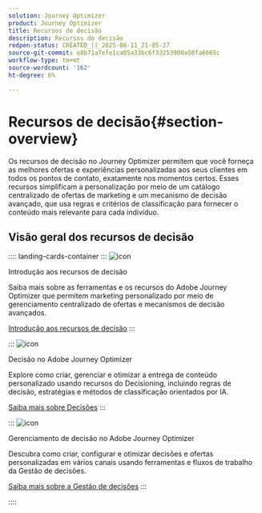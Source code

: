 ```yaml
---
solution: Journey Optimizer
product: Journey Optimizer
title: Recursos de decisão
description: Recursos de decisão
redpen-status: CREATED_||_2025-08-11_21-05-27
source-git-commit: e8b71a7efe1ca05a33bc6f33253900a58fa6665c
workflow-type: tm+mt
source-wordcount: '162'
ht-degree: 6%

---
```



# Recursos de decisão{#section-overview}

Os recursos de decisão no Journey Optimizer permitem que você forneça as melhores ofertas e experiências personalizadas aos seus clientes em todos os pontos de contato, exatamente nos momentos certos. Esses recursos simplificam a personalização por meio de um catálogo centralizado de ofertas de marketing e um mecanismo de decisão avançado, que usa regras e critérios de classificação para fornecer o conteúdo mais relevante para cada indivíduo.

## Visão geral dos recursos de decisão

:::: landing-cards-container
:::
![icon](https://cdn.experienceleague.adobe.com/icons/book.svg?lang=pt-BR)

Introdução aos recursos de decisão

Saiba mais sobre as ferramentas e os recursos do Adobe Journey Optimizer que permitem marketing personalizado por meio de gerenciamento centralizado de ofertas e mecanismos de decisão avançados.

[Introdução aos recursos de decisão](../using/experience-decisioning/gs-decision.md)
:::

:::
![icon](https://cdn.experienceleague.adobe.com/icons/puzzle-piece.svg?lang=pt-BR)

Decisão no Adobe Journey Optimizer

Explore como criar, gerenciar e otimizar a entrega de conteúdo personalizado usando recursos do Decisioning, incluindo regras de decisão, estratégias e métodos de classificação orientados por IA.

[Saiba mais sobre Decisões](experience-decisioning-landing-page.md)
:::

:::
![icon](https://cdn.experienceleague.adobe.com/icons/gear.svg?lang=pt-BR)

Gerenciamento de decisão no Adobe Journey Optimizer

Descubra como criar, configurar e otimizar decisões e ofertas personalizadas em vários canais usando ferramentas e fluxos de trabalho da Gestão de decisões.

[Saiba mais sobre a Gestão de decisões](offer-decisioning-landing-page.md)
:::

::::
